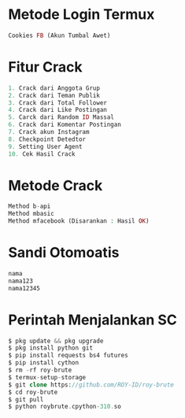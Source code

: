# Metode Login Termux
````php
Cookies FB (Akun Tumbal Awet)
````
# Fitur Crack
````php
1. Crack dari Anggota Grup
2. Crack dari Teman Publik
3. Crack dari Total Follower
4. Crack dari Like Postingan
5. Carck dari Random ID Massal
6. Crack dari Komentar Postingan
7. Crack akun Instagram
8. Checkpoint Detedtor
9. Setting User Agent
10. Cek Hasil Crack
````
# Metode Crack
````php
Method b-api
Method mbasic
Method mfacebook (Disarankan : Hasil OK)
````
# Sandi Otomoatis
````php
nama
nama123
nama12345
````
# Perintah Menjalankan SC
````php
$ pkg update && pkg upgrade
$ pkg install python git
$ pip install requests bs4 futures
$ pip install cython
$ rm -rf roy-brute
$ termux-setup-storage
$ git clone https://github.com/ROY-ID/roy-brute
$ cd roy-brute
$ git pull
$ python roybrute.cpython-310.so
````

